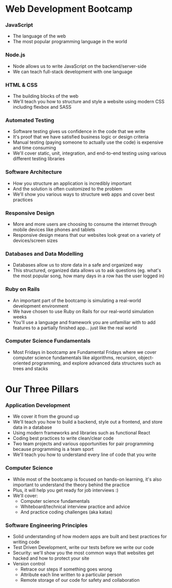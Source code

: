 # Web Development Bootcamp

### JavaScript
* The language of the web
* The most popular programming language in the world

### Node.js
* Node allows us to write JavaScript on the backend/server-side
* We can teach full-stack development with one language

### HTML & CSS
* The building blocks of the web
* We'll teach you how to structure and style a website using modern CSS including flexbox and SASS

### Automated Testing
* Software testing gives us confidence in the code that we write
* It's proof that we have satisfied business logic or design criteria
* Manual testing (paying someone to actually use the code) is expensive and time consuming
* We'll cover static, unit, integration, and end-to-end testing using various different testing libraries

### Software Architecture
* How you structure an application is incredibly important
* And the solution is often customized to the problem
* We'll show you various ways to structure web apps and cover best practices

### Responsive Design
* More and more users are choosing to consume the internet through mobile devices like phones and tablets
* Responsive design means that our websites look great on a variety of devices/screen sizes

### Databases and Data Modelling
* Databases allow us to store data in a safe and organized way
* This structured, organized data allows us to ask questions (eg. what's the most popular song, how many days in a row has the user logged in)

### Ruby on Rails
* An important part of the bootcamp is simulating a real-world development environment
* We have chosen to use Ruby on Rails for our real-world simulation weeks
* You'll use a language and framework you are unfamiliar with to add features to a partially finished app... just like the real world

### Computer Science Fundamentals
* Most Fridays in bootcamp are Fundamental Fridays where we cover computer science fundamentals like algorithms, recursion, object-oriented programming, and explore advanced data structures such as trees and stacks

# Our Three Pillars

### Application Development
* We cover it from the ground up
* We'll teach you how to build a backend, style out a frontend, and store data in a database
* Using modern frameworks and libraries such as functional React
* Coding best practices to write clean/clear code
* Two team projects and various opportunities for pair programming because programming is a team sport
* We'll teach you how to understand every line of code that you write

### Computer Science
* While most of the bootcamp is focused on hands-on learning, it's also important to understand the theory behind the practice
* Plus, it will help you get ready for job interviews :)
* We'll cover: 
  * Computer science fundamentals
  * Whiteboard/technical interview practice and advice
  * And practice coding challenges (aka katas)

### Software Engineering Principles
* Solid understanding of how modern apps are built and best practices for writing code
* Test Driven Development, write our tests before we write our code
* Security: we'll show you the most common ways that websites get hacked and how to protect your site
* Version control
  * Retrace our steps if something goes wrong
  * Attribute each line written to a particular person
  * Remote storage of our code for safety and collaboration
